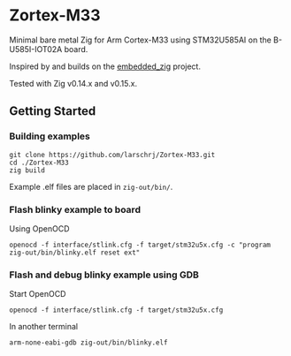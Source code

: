 # Zortex-M33
Minimal bare metal Zig for Arm Cortex-M33 using STM32U585AI on the B-U585I-IOT02A board.

Inspired by and builds on the [embedded_zig](https://github.com/tralamazza/embedded_zig) project.

Tested with Zig v0.14.x and v0.15.x.

## Getting Started

### Building examples
```
git clone https://github.com/larschrj/Zortex-M33.git
cd ./Zortex-M33
zig build
```
Example .elf files are placed in ```zig-out/bin/```.

### Flash blinky example to board
Using OpenOCD
```
openocd -f interface/stlink.cfg -f target/stm32u5x.cfg -c "program zig-out/bin/blinky.elf reset ext"
```

### Flash and debug blinky example using GDB
Start OpenOCD
```
openocd -f interface/stlink.cfg -f target/stm32u5x.cfg
```

In another terminal
```
arm-none-eabi-gdb zig-out/bin/blinky.elf
```

